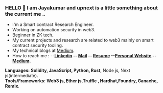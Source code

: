 ### HELLO 👋 I am Jayakumar and upnext is a little something about the current me ..
- I'm a Smart contract Research Engineer.
- Working on automation security in web3.
- Beginner in ZK tech.
- My current projects and research are related to web3 mainly on smart contract security tooling.
- My technical blogs at [Medium](https://medium.com/@jayakumargowtham2812).
- How to reach me : --**[Linkedin](http://www.linkedin.com/in/jayakumar-sathayadhran-8b70a819b) -- [Mail](mailto:jayakumargowtham2812@gmail.com) -- [Resume](https://drive.google.com/file/d/1F9JIJw_d0g5iMqxgg3v86HzorAyNfYDE/view?usp=sharing) --[Personal Website](https://jayakumar-portfolio-block.vercel.app/) -- [Medium](https://medium.com/@jayakumargowtham2812).** 

**Languages:**  **Solidity, JavaScript, Python, Rust**, Node js, Next js(intermediate).
<br>
**Tools/Frameworks:**  **Web3 js, Ether js**,**Truffle , Hardhat,Foundry, Ganache, Remix.**
<br>




